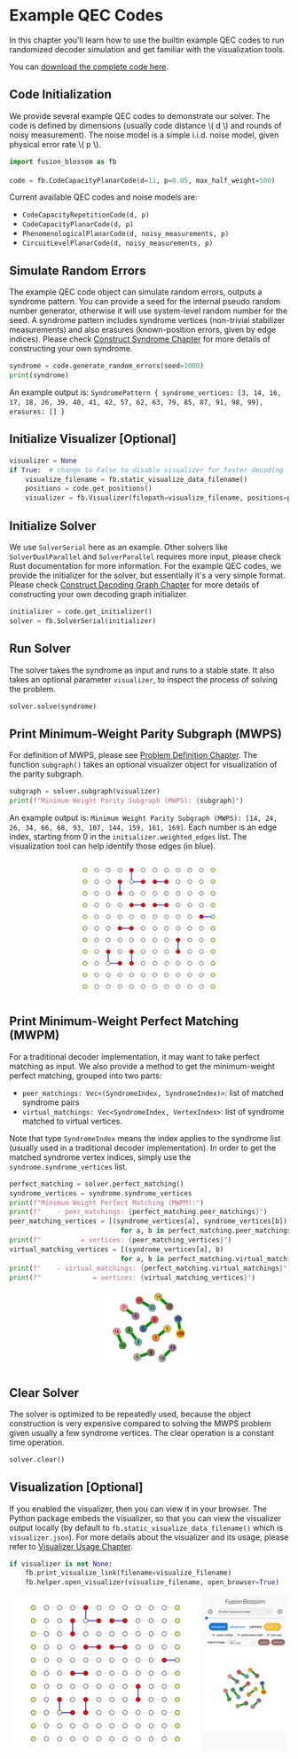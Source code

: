 # Example QEC Codes

In this chapter you'll learn how to use the builtin example QEC codes to run randomized decoder simulation and get familiar with the visualization tools.

You can [download the complete code here](./example-qec-codes.py).

## Code Initialization

We provide several example QEC codes to demonstrate our solver.
The code is defined by dimensions (usually code distance \\( d \\) and rounds of noisy measurement).
The noise model is a simple i.i.d. noise model, given physical error rate \\( p \\).

```python
import fusion_blossom as fb

code = fb.CodeCapacityPlanarCode(d=11, p=0.05, max_half_weight=500)
```

Current available QEC codes and noise models are:

- `CodeCapacityRepetitionCode(d, p)`
- `CodeCapacityPlanarCode(d, p)`
- `PhenomenologicalPlanarCode(d, noisy_measurements, p)`
- `CircuitLevelPlanarCode(d, noisy_measurements, p)`

## Simulate Random Errors

The example QEC code object can simulate random errors, outputs a syndrome pattern.
You can provide a seed for the internal pseudo random number generator, otherwise it will use system-level random number for the seed.
A syndrome pattern includes syndrome vertices (non-trivial stabilizer measurements) and also erasures (known-position errors, given by edge indices).
Please check [Construct Syndrome Chapter](./construct-syndrome.md) for more details of constructing your own syndrome.

```python
syndrome = code.generate_random_errors(seed=1000)
print(syndrome)
```

An example output is: `SyndromePattern { syndrome_vertices: [3, 14, 16, 17, 18, 26, 39, 40, 41, 42, 57, 62, 63, 79, 85, 87, 91, 98, 99], erasures: [] }`

## Initialize Visualizer [Optional]

```python
visualizer = None
if True:  # change to False to disable visualizer for faster decoding
    visualize_filename = fb.static_visualize_data_filename()
    positions = code.get_positions()
    visualizer = fb.Visualizer(filepath=visualize_filename, positions=positions)
```

## Initialize Solver

We use `SolverSerial` here as an example. Other solvers like `SolverDualParallel` and `SolverParallel` requires more input, please check Rust documentation for more information.
For the example QEC codes, we provide the initializer for the solver, but essentially it's a very simple format.
Please check [Construct Decoding Graph Chapter](./construct-decoding-graph.md) for more details of constructing your own decoding graph initializer.

```python
initializer = code.get_initializer()
solver = fb.SolverSerial(initializer)
```

## Run Solver

The solver takes the syndrome as input and runs to a stable state. It also takes an optional parameter `visualizer`, to inspect the process of solving the problem.

```python
solver.solve(syndrome)
```

## Print Minimum-Weight Parity Subgraph (MWPS)

For definition of MWPS, please see [Problem Definition Chapter](../problem_definition.md).
The function `subgraph()` takes an optional visualizer object for visualization of the parity subgraph.

```python
subgraph = solver.subgraph(visualizer)
print(f"Minimum Weight Parity Subgraph (MWPS): {subgraph}")
```

An example output is: `Minimum Weight Parity Subgraph (MWPS): [14, 24, 26, 34, 66, 68, 93, 107, 144, 159, 161, 169]`. Each number is an edge index, starting from 0 in the `initializer.weighted_edges` list. The visualization tool can help identify those edges (in blue).

<div style="display: flex; justify-content: center;">
    <img src="../img/example-qec-codes-subgraph.png" style="width: 50%;"/>
</div>

## Print Minimum-Weight Perfect Matching (MWPM)

For a traditional decoder implementation, it may want to take perfect matching as input.
We also provide a method to get the minimum-weight perfect matching, grouped into two parts:

- `peer_matchings: Vec<(SyndromeIndex, SyndromeIndex)>`: list of matched syndrome pairs
- `virtual_matchings: Vec<SyndromeIndex, VertexIndex>`: list of syndrome matched to virtual vertices.

Note that type `SyndromeIndex` means the index applies to the syndrome list (usually used in a traditional decoder implementation).
In order to get the matched syndrome vertex indices, simply use the `syndrome.syndrome_vertices` list.

```python
perfect_matching = solver.perfect_matching()
syndrome_vertices = syndrome.syndrome_vertices
print(f"Minimum Weight Perfect Matching (MWPM):")
print(f"    - peer_matchings: {perfect_matching.peer_matchings}")
peer_matching_vertices = [(syndrome_vertices[a], syndrome_vertices[b])
                            for a, b in perfect_matching.peer_matchings]
print(f"          = vertices: {peer_matching_vertices}")
virtual_matching_vertices = [(syndrome_vertices[a], b)
                            for a, b in perfect_matching.virtual_matchings]
print(f"    - virtual_matchings: {perfect_matching.virtual_matchings}")
print(f"             = vertices: {virtual_matching_vertices}")
```

<div style="display: flex; justify-content: center;">
    <img src="../img/example-qec-codes-perfect-matching.png" style="width: 30%;"/>
</div>

## Clear Solver

The solver is optimized to be repeatedly used, because the object construction is very expensive compared to solving the MWPS problem given usually a few syndrome vertices.
The clear operation is a constant time operation.

```python
solver.clear()
```

## Visualization [Optional]

If you enabled the visualizer, then you can view it in your browser.
The Python package embeds the visualizer, so that you can view the visualizer output locally (by default to `fb.static_visualize_data_filename()` which is `visualizer.json`).
For more details about the visualizer and its usage, please refer to [Visualizer Usage Chapter](../visualizer_usage.md).

```python
if visualizer is not None:
    fb.print_visualize_link(filename=visualize_filename)
    fb.helper.open_visualizer(visualize_filename, open_browser=True)
```

![](../img/example-qec-codes.png)
